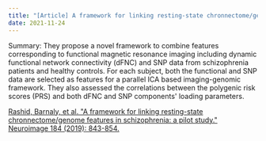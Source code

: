 ```yaml
---
title: "[Article] A framework for linking resting-state chronnectome/genome features in schizophrenia: a pilot study"
date: 2021-11-24
---
```


Summary: They propose a novel framework to combine features corresponding to functional magnetic resonance imaging including dynamic functional network connectivity (dFNC) and SNP data from schizophrenia patients and healthy controls. For each subject, both the functional and SNP data are selected as features for a parallel ICA based imaging-genomic framework. They also assessed the correlations between the polygenic risk scores (PRS) and both dFNC and SNP components' loading parameters.

[Rashid, Barnaly, et al. "A framework for linking resting-state chronnectome/genome features in schizophrenia: a pilot study." Neuroimage 184 (2019): 843-854.](https://www.sciencedirect.com/science/article/pii/S1053811918319633) <br/>
